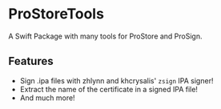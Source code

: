 # ProStoreTools

A Swift Package with many tools for ProStore and ProSign.

## Features
- Sign .ipa files with zhlynn and khcrysalis' `zsign` IPA signer!
- Extract the name of the certificate in a signed IPA file!
- And much more!
